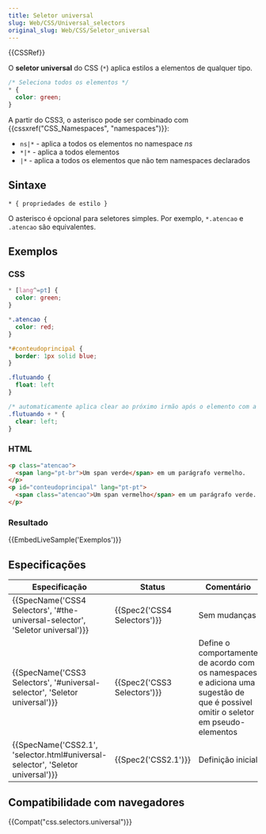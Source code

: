 ```yaml
---
title: Seletor universal
slug: Web/CSS/Universal_selectors
original_slug: Web/CSS/Seletor_universal
---
```


{{CSSRef}}

O **seletor universal** do CSS (`*`) aplica estilos a elementos de qualquer tipo.

```css
/* Seleciona todos os elementos */
* {
  color: green;
}
```

A partir do CSS3, o asterisco pode ser combinado com {{cssxref("CSS_Namespaces", "namespaces")}}:

- `ns|*` - aplica a todos os elementos no namespace _ns_
- `*|*` - aplica a todos elementos
- `|*` - aplica a todos os elementos que não tem namespaces declarados

## Sintaxe

```
* { propriedades de estilo }
```

O asterisco é opcional para seletores simples. Por exemplo, `*.atencao` e `.atencao` são equivalentes.

## Exemplos

### CSS

```css
* [lang^=pt] {
  color: green;
}

*.atencao {
  color: red;
}

*#conteudoprincipal {
  border: 1px solid blue;
}

.flutuando {
  float: left
}

/* automaticamente aplica clear ao próximo irmão após o elemento com a classe .flutuando */
.flutuando + * {
  clear: left;
}
```

### HTML

```html
<p class="atencao">
  <span lang="pt-br">Um span verde</span> em um parágrafo vermelho.
</p>
<p id="conteudoprincipal" lang="pt-pt">
  <span class="atencao">Um span vermelho</span> em um parágrafo verde.
</p>
```

### Resultado

{{EmbedLiveSample('Exemplos')}}

## Especificações

| Especificação                                                                                            | Status                               | Comentário                                                                                                                        |
| -------------------------------------------------------------------------------------------------------- | ------------------------------------ | --------------------------------------------------------------------------------------------------------------------------------- |
| {{SpecName('CSS4 Selectors', '#the-universal-selector', 'Seletor universal')}} | {{Spec2('CSS4 Selectors')}} | Sem mudanças                                                                                                                      |
| {{SpecName('CSS3 Selectors', '#universal-selector', 'Seletor universal')}}     | {{Spec2('CSS3 Selectors')}} | Define o comportamente de acordo com os namespaces e adiciona uma sugestão de que é possivel omitir o seletor em pseudo-elementos |
| {{SpecName('CSS2.1', 'selector.html#universal-selector', 'Seletor universal')}} | {{Spec2('CSS2.1')}}             | Definição inicial                                                                                                                 |

## Compatibilidade com navegadores

{{Compat("css.selectors.universal")}}
